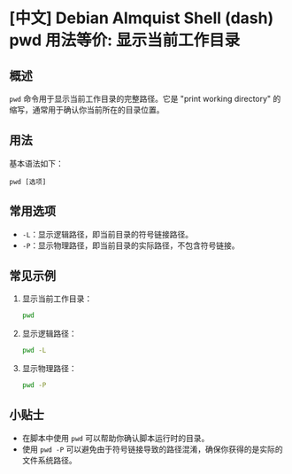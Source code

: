 # [中文] Debian Almquist Shell (dash) pwd 用法等价: 显示当前工作目录

## 概述
`pwd` 命令用于显示当前工作目录的完整路径。它是 "print working directory" 的缩写，通常用于确认你当前所在的目录位置。

## 用法
基本语法如下：
```
pwd [选项]
```

## 常用选项
- `-L`：显示逻辑路径，即当前目录的符号链接路径。
- `-P`：显示物理路径，即当前目录的实际路径，不包含符号链接。

## 常见示例
1. 显示当前工作目录：
   ```sh
   pwd
   ```

2. 显示逻辑路径：
   ```sh
   pwd -L
   ```

3. 显示物理路径：
   ```sh
   pwd -P
   ```

## 小贴士
- 在脚本中使用 `pwd` 可以帮助你确认脚本运行时的目录。
- 使用 `pwd -P` 可以避免由于符号链接导致的路径混淆，确保你获得的是实际的文件系统路径。